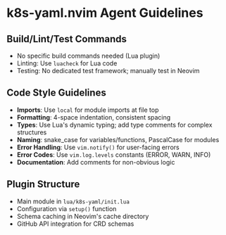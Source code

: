 # k8s-yaml.nvim Agent Guidelines

## Build/Lint/Test Commands
- No specific build commands needed (Lua plugin)
- Linting: Use `luacheck` for Lua code
- Testing: No dedicated test framework; manually test in Neovim

## Code Style Guidelines
- **Imports**: Use `local` for module imports at file top
- **Formatting**: 4-space indentation, consistent spacing
- **Types**: Use Lua's dynamic typing; add type comments for complex structures
- **Naming**: snake_case for variables/functions, PascalCase for modules
- **Error Handling**: Use `vim.notify()` for user-facing errors
- **Error Codes**: Use `vim.log.levels` constants (ERROR, WARN, INFO)
- **Documentation**: Add comments for non-obvious logic

## Plugin Structure
- Main module in `lua/k8s-yaml/init.lua`
- Configuration via `setup()` function
- Schema caching in Neovim's cache directory
- GitHub API integration for CRD schemas